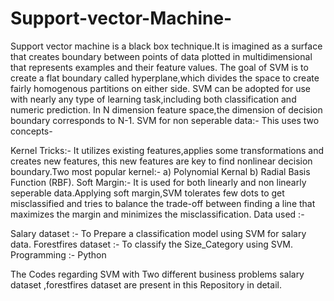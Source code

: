 # Support-vector-Machine-

Support vector machine is a black box technique.It is imagined as a surface that creates boundary between points of data plotted in multidimensional that represents examples and their feature values. The goal of SVM is to create a flat boundary called hyperplane,which divides the space to create fairly homogenous partitions on either side. SVM can be adopted for use with nearly any type of learning task,including both classification and numeric prediction. In N dimension feature space,the dimension of decision boundary corresponds to N-1. SVM for non seperable data:- This uses two concepts-

Kernel Tricks:- It utilizes existing features,applies some transformations and creates new features, this new features are key to find nonlinear decision boundary.Two most popular kernel:- a) Polynomial Kernal b) Radial Basis Function (RBF).
Soft Margin:- It is used for both linearly and non linearly seperable data.Applying soft margin,SVM tolerates few dots to get misclassified and tries to balance the trade-off between finding a line that maximizes the margin and minimizes the misclassification.
Data used :-

Salary dataset :- To Prepare a classification model using SVM for salary data.
Forestfires dataset :- To classify the Size_Category using SVM.
Programming :- Python

The Codes regarding SVM with Two different business problems salary dataset ,forestfires dataset are present in this Repository in detail.
